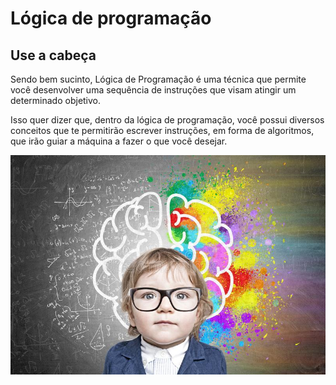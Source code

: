 
# Lógica de programação

## Use a cabeça

Sendo bem sucinto, Lógica de Programação é uma técnica que permite você desenvolver uma sequência de instruções que visam atingir um determinado objetivo.

Isso quer dizer que, dentro da lógica de programação, você possui diversos conceitos que te permitirão escrever instruções, em forma de algoritmos, que irão guiar a máquina a fazer o que você desejar.

![](../assets/img/logica-1.jpg)
